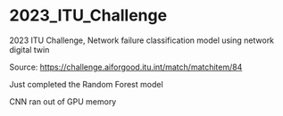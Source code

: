 # 2023_ITU_Challenge
2023 ITU Challenge, Network failure classification model using network digital twin

Source: https://challenge.aiforgood.itu.int/match/matchitem/84

Just completed the Random Forest model

CNN ran out of GPU memory
